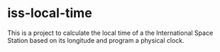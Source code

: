 # iss-local-time
This is a project to calculate the local time of a the International Space Station based on its longitude and program a physical clock. 
